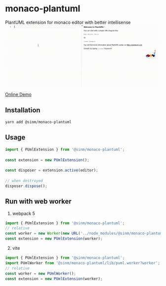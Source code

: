 # monaco-plantuml

PlantUML extension for monaco editor with better intellisense
![](./screenshot.gif)

[Online Demo](https://pansinm.github.io/monaco-plantuml/)

## Installation

```bash
yarn add @sinm/monaco-plantuml
```

## Usage

```ts
import { PUmlExtension } from '@sinm/monaco-plantuml';

const extension = new PUmlExtension();

const disposer = extension.active(editor);

// when destroyed
disposer.dispose();
```
## Run with web worker

1. webpack 5
```ts
import { PUmlExtension } from '@sinm/monaco-plantuml';
// relative
const worker = new Worker(new URL('../node_modules/@sinm/monaco-plantuml/lib/puml.worker.js', import.meta.url));
const extension = new PUmlExtension(worker);
```

2. vite
```ts
import { PUmlExtension } from '@sinm/monaco-plantuml';
import PUmlWorker from '@sinm/monaco-plantuml/lib/puml.worker?worker';
// relative
const worker = new PUmlWorker();
const extension = new PUmlExtension(worker);
```
